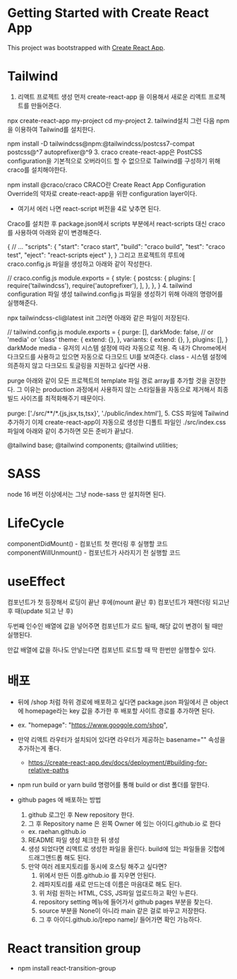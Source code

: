 # Getting Started with Create React App

This project was bootstrapped with [Create React App](https://github.com/facebook/create-react-app).

# Tailwind

1. 리액트 프로젝트 생성
먼저 create-react-app 을 이용해서 새로운 리액트 프로젝트를 만들어준다.

npx create-react-app my-project
cd my-project
2. tailwind설치
그런 다음 npm을 이용하여 Tailwind를 설치한다.

npm install -D tailwindcss@npm:@tailwindcss/postcss7-compat postcss@^7 autoprefixer@^9
3. craco
create-react-app은 PostCSS configuration을 기본적으로 오버라이드 할 수 없으므로 Tailwind를 구성하기 위해 craco를 설치해야한다.

npm install @craco/craco
CRACO란 Create React App Configuration Override의 약자로 create-react-app을 위한 configuration layer이다.

- 여기서 에러 나면 react-script 버전을 4로 낮추면 된다.

Craco를 설치한 후 package.json에서 scripts 부분에서 react-scripts 대신 craco를 사용하여 아래와 같이 변경해준다.

{
    // ...
    "scripts": {
     "start": "craco start",
     "build": "craco build",
     "test": "craco test",
      "eject": "react-scripts eject"
    },
  }
그리고 프로젝트의 루트에 craco.config.js 파일을 생성하고 아래와 같이 작성한다.

// craco.config.js
module.exports = {
  style: {
    postcss: {
      plugins: [
        require('tailwindcss'),
        require('autoprefixer'),
      ],
    },
  },
}
4. tailwind configuration 파일 생성
tailwind.config.js 파일을 생성하기 위해 아래의 명령어를 실행해준다.

npx tailwindcss-cli@latest init
그러면 아래와 같은 파일이 저장된다.

// tailwind.config.js
module.exports = {
  purge: [],
  darkMode: false, // or 'media' or 'class'
  theme: {
    extend: {},
  },
  variants: {
    extend: {},
  },
  plugins: [],
}
darkMode
media - 유저의 시스템 설정에 따라 자동으로 적용. 즉 내가 Chrome에서 다크모드를 사용하고 있으면 자동으로 다크모드 UI를 보여준다.
class - 시스템 설정에 의존하지 않고 다크모드 토글링을 지원하고 싶다면 사용.

purge
아래와 같이 모든 프로젝트의 template 파일 경로 array를 추가할 것을 권장한다. 그 이유는 production 과정에서 사용하지 않는 스타일들을 자동으로 제거해서 최종 빌드 사이즈를 최적화해주기 때문이다.

purge: ['./src/**/*.{js,jsx,ts,tsx}', './public/index.html'],
5. CSS 파일에 Tailwind 추가하기
이제 create-react-app이 자동으로 생성한 디폴트 파일인 ./src/index.css 파일에 아래와 같이 추가하면 모든 준비가 끝났다.

@tailwind base;
@tailwind components;
@tailwind utilities;



# SASS

node 16 버전 이상에서는 그냥 node-sass 만 설치하면 된다.

# LifeCycle
componentDidMount() - 컴포넌트 첫 랜더링 후 실행할 코드
componentWillUnmount() - 컴포넌트가 사라지기 전 실행할 코드


# useEffect
컴포넌트가 첫 등장해서 로딩이 끝난 후에(mount 끝난 후)
컴포넌트가 재렌더링 되고난 후 때(update 되고 난 후)

두번째 인수인 배열에 값을 넣어주면
컴포넌트가 로드 될때, 해당 값이 변경이 될 때만 실행된다.

만값 배열에 값을 하나도 안넣는다면 컴포넌트 로드할 때 딱 한번만 실행할수 있다.

# 배포

- 뒤에 /shop 처럼 하위 경로에 배포하고 싶다면 package.json 파일에서 큰 object에 homepage라는 key 값을 추가한 후 배포할 사이트 경로를 추가하면 된다.
- ex. "homepage": "https://www.googole.com/shop",
- 만약 리액트 라우터가 설치되어 있다면 라우터가 제공하는 basename="" 속성을 추가하는게 좋다.
  - https://create-react-app.dev/docs/deployment/#building-for-relative-paths

- npm run build or yarn build 명령어를 통해 build or dist 폴더를 말한다.

- github pages 에 배포하는 방법
  1. github 로그인 후 New repository 한다.
  2. 그 후 Repository name 은 왼쪽 Owner 에 있는 아이디.github.io 로 한다 
   - ex. raehan.github.io
  3. README 파일 생성 체크한 뒤 생성
  4. 생성 되었다면 리액트로 생성한 파일을 올린다. build에 있는 파일들을 깃헙에 드래그앤드롭 해도 된다.
  5. 만약 여러 레포지토리를 동시에 호스팅 해주고 싶다면?
     1. 위에서 만든 이름.github.io 를 지우면 안된다.
     2. 레파지토리를 새로 만드는데 이름은 마음대로 해도 된다.
     3. 위 처럼 원하는 HTML, CSS, JS파일 업로드하고 확인 누른다.
     4. repository setting 메뉴에 들어가서 github pages 부분을 찾는다.
     5. source 부분을 None이 아니라 main 같은 걸로 바꾸고 저장한다.
     6. 그 후 아이디.github.io/[repo name]/ 들어가면 확인 가능하다.

# React transition group

- npm install react-transition-group

<CSSTransition in={toggle} classNames="wow" timeout={500}>
<!-- toggle true false 왔다갔다 하면서 트랜지션을 준다. -->
<!-- classNames 는 css에서 쓰일 클래스 이름 -->
  <TabContent category={category} setToggle={setToggle}></TabContent>
  <!-- 
    useEffect(() => {
      setToggle(true)
    });

    useEffect 로 새 컴포넌트로 오면 애니메이션을 준다.
  -->
</CSSTransition>


# Redux

npm i redux react-redux

// index.js
import { Provider } from 'react-redux';

let store = createStore(() => {
  return [{ id: 0, name: '신발', quan: 2 }]
})

<Provider store={store}>
  <App />
</Provider>

// Cart.js
import { connect } from 'react-redux';

function propsfyOfState(state) { ->  redux store 데이터 가져와서 props로 변환해주는 함수
  return {
    thisComponentState: state
  }
}

export default connect(propsfyOfState)(Cart);
-> ()() 는 첫번째 함수에서 함수르 리턴하기 때문. 그냥 라이브러리 문법.

props에 thisComponentState 값이 들어온다.

오늘 총정리를 하자면

- redux는 props 전송 귀찮을 때 사용합니다.

- 일단 redux를 설치부터 하고 셋팅까지 완료합니다.

 

셋팅은

1. index.js에 <Provider>를 import 해오신 다음

2. state 값공유를 원하는 컴포넌트를 감싸면 됩니다.

3. createStore를 import 해오신 다음 사용법에 의해 state를 만들어 let store라는 변수에 저장합니다.

4. <Provider store={store}> 이렇게 store를 등록하면

이제 Provider로 감싼 컴포넌트는 전부 store안에 있던 값을 props없이 공유 가능합니다.

 

 

store안에 있던 state 사용은

원하는 컴포넌트 파일 가셔서

1. 하단에 function state를props화() 를 하나 만들어주고 state를 props로 등록합니다.

2. 그리고 또 하단에 export default connect(state를props화)(Cart); 

이렇게 사용하시면 이제 아까 만들어둔 state가 props로 등록이 된 것입니다. 

props.state이름 이렇게 저장된 state를 자유롭게 사용할 수 있습니다.

// Cart.js

const Cart = (props) => {
  console.log(props.reduxState)
  const loadState = props.reduxState;
  
  ...

   {loadState.map((cart) => (

  ...

  function propsfyOfState(state) {
  return {
    reduxState: state
  }
}

export default connect(propsfyOfState)(Cart); 
 
# 리듀서 초기 세팅
// index.js
function reducer() {
  return [{ id: 0, name: '신발', quan: 2 }]
}

let store = createStore(reducer);

or

let initialState = [{ id: 0, name: '신발', quan: 2 }] // 초기 값

function reducer(state = initialState, action) {
  return state; // 여기에 수정 할 방법을 정의
}

let store = createStore(reducer);

# 리듀서에 데이터 수정방법 정의

// index.js
function reducer(state = initialState, action) {
  if(action.type === 'INCREMENT') {
    console.log('수량증가')
    return state;
  } else {
    return state;
  }
}

// UserComponent.js
<button onClick={() => { props.dispatch({ type: "INCREMENT" })}}>+</button>

# 리듀서가 여러개일때
// index.js 
// 하나 더 정의
let initialAlert = true;
function reducer2(state = initialAlert, action) {
  return state;
}

// redux의 combineReducers 메서드를 이용해 리듀서를 합쳐준다.
// let store = createStore(reducer);
let store = createStore(combineReducers({ reducer, reducer2 }))

// UserComponent
// 수정
function propsfyOfState(state) {
  console.log(state)
  return {
    // reduxState: state,
    reduxState: state.reducer,
    isAlert: state.reducer2
  }
}

// action 추가
// index.js
function reducer2(state = initialAlert, action) {
  if(action.type === "HIDE") {
    return false;
  } else {
    return state;
  }
}

// or

function reducer2(state = initialAlert, action) {
  if(action.type === "HIDE") {
    state = false;
    return state;
  } else {
    return state;
  }
}

// UserComponent
{ props.isAlert }
<button onClick={() => { props.dispatch({ type: 'HIDE' })}}>닫기</button>

# 모든 데이터를 리덕스에 옮길 필요는 없다.

# redux 는 꽤 복잡하다.
### react effector, react recoil 같은 라이브러리도 있다.
### react recoil 은 페북 개발자들이 만드는 것

# 리듀서로 값 보내기
// index.js
function reducer(state = initialState, action) {
  if(action.type === 'INCREMENT') {
    console.log('수량증가')
    return state;
  } else if(action.type === "ADD") {
    console.log(action);
    const newState = state.concat({ id: state.length, name: action.payload.title, quan: 1 })
    return newState;
  } else {
    return state;
  }
}

// UserComponent.js
const Detail = (props) => {

...

<button onClick={() => props.dispatch({ type: 'ADD', payload: item }) }>주문하기</button>

...

function propsfyOfState(state) {
  return {
    // reduxState: state,
    reduxState: state.reducer,
    isAlert: state.reducer2
  }
}

export default connect(propsfyOfState)(Detail);

# redux 사용 이유
1. 모든 컴포넌트가 props 없어도 state 사용 가능
2. state  버그 관리가 용이하다.
  - state는 수정하려면 reducer를 밀 정의해 놔야하는데 범인을 여기에서 쉽게 찾을수 있다.

# useSelecotr
// UserComponent
import { useSelector } from 'react-redux';

let state = useSelector(state => state);
let loadState = state.reducer;
let isAlert = state.reducer2;

{ isAlert === true ? 

// 다시 원래대로
export default Cart;

# useDispatch
// UserComponent
import { useDispatch } from 'react-redux';
let dispatch = useDispatch();

<button onClick={() => { dispatch({ type: "INCREMENT" })}}>+</button>
<button onClick={() => { dispatch({ type: 'HIDE' })}}>닫기</button>

# 리듀서를 더 예쁘게
function reducer(state, 액션){
  
  if (액션.type === '수량증가'){
    return 수량증가된state
  } else if (액션.type === '수량감소'){
    return 수량감소된state
  } else {
    return state
  }
}

function reducer(state, 액션){
  
  switch (액션.type) {
    case '수량증가' :
      return 수량증가된state;
    case '수량감소' : 
      return 수량감소된state;
    default : 
      return state
  }

}

# 여러 컴포넌트중 하나 보여줄 때 오브젝트 자료형을 응용한 enum을 사용하면 좋다.


  const [currentCategory, setCurrentCategory] = useState('info');
  const categories = ['info', 'shipping', 'refund']

  const setRandomComponent = () => {
    setCurrentCategory(categories[Math.floor(Math.random()*3)]);
  }

<p><button onClick={setRandomComponent}>랜덤 컴포넌트 보여주기</button></p>
{
  {
    info: <div>상품정보</div>,
    shipping: <div>배송관련</div>,
    refund: <div>환불약관</div>,
  }[currentCategory] // -> 이걸 그냥 볌수로 분리해도 무방
}

# 리액트 setState 함수 특징
- setTimeout 처럼 비동기적으로실행된다.
- 모았다가 한번에 실행된다.
- 가장 좋은 방법은 useEffect 를 사용하여 특정 state가 변경될 때 useEffect를 실행할 수 있게 한다.

- 예를 들면 count, age 가 useState로 있고 count를 먼저 증가 시킨 후 특정 카운트 이하일때만 age를 실행 시켜주면 특정 카운트가 됐을때 count가 아직 변하지 않는 걸로 읽혀 age가 올라간다.
- ex
setCount(count+1);
if ( count < 3 ) {
  setAge(age+1);
}

useEffect(()=>{
  if ( count < 3 ) {
    setAge(age+1)
  }
 }, [count]) 

// 하지만 useEffect를 위 처럼 써도 첫 페이지 로드될 때 한번 실행되기 때문에 코드를 막아줘야한다. 
// 처음 페이지 로드시 useEffect 실행을 막는 코드를 사용하던가 아래 코드를 사용해도 된다.
useEffect(()=>{
  if ( count != 0 && count < 3 ) {
    setAge(age+1)
  }
 }, [count]) 

// 혹은 count, age를 한 state에 array, object 자료형을 써도 된다.
// 또는 굳이 state로 만들지 않고 일반 변수로..??







